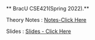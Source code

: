 ** BracU CSE421(Spring 2022).**


Theory Notes : [Notes-Click Here](https://docs.google.com/document/d/1W8Ym2UsayXdN_4ZzKO2hYd2WBOhjzHXNKIwv8jcUA-E/edit#heading=h.8xa30cvlr2yc)

Slides : [Slides - Click Here](https://drive.google.com/drive/u/0/folders/1kjM1Eb9peaNh8bD7XI3XhYE4BNTQtvu1)
